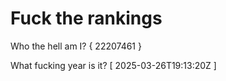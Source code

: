 # Fuck the rankings

Who the hell am I?
{ 22207461 }

What fucking year is it?
[ 2025-03-26T19:13:20Z ]

